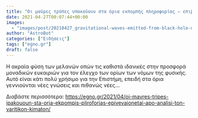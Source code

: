 ```yaml
---
title: "Οι μαύρες τρύπες υπακούουν στα όρια εκπομπής πληροφορίας – επιβεβαιώνεται από ανάλυση των βαρυτικών κυμάτων"
date: 2021-04-27T00:07:44+00:00
images:
  - "images/post/20210427_gravitational-waves-emitted-from-black-hole-mergers_300x340-120x134.png"
author: "AstroBot"
categories: ["Ειδήσεις"]
tags: ["egno.gr"]
draft: false
---
```


Η ακραία φύση των μελανών οπών τις καθιστά ιδανικές στην προσφορά μοναδικών ευκαιριών για τον έλεγχο των ορίων των νόμων της φυσικής. Αυτό είναι κάτι πολύ χρήσιμο για την Επιστήμη, επειδή στα όρια γεννιούνται νέες γνώσεις και πιθανώς νέες...

Διαβάστε περισσότερα: https://egno.gr/2021/04/oi-mavres-tripes-ipakououn-sta-oria-ekpompis-pliroforias-epivevaionetai-apo-analisi-ton-varitikon-kimaton/
